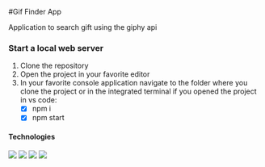 #Gif Finder App

Application to search gift using the giphy api

### Start a local web server 
1. Clone the repository
2. Open the project in your favorite editor
3. In your favorite console application navigate to the folder where you clone the project or in the integrated terminal if you opened the project in vs code:
    - [x] npm i
    - [x] npm start
    
#### Technologies

 ![](https://img.shields.io/badge/HTML5-E34F26?style=for-the-badge&logo=html5&logoColor=white) ![](https://img.shields.io/badge/CSS3-1572B6?style=for-the-badge&logo=css3&logoColor=white) ![](https://img.shields.io/badge/JavaScript-323330?style=for-the-badge&logo=javascript&logoColor=F7DF1E) ![](https://img.shields.io/badge/React-20232A?style=for-the-badge&logo=react&logoColor=61DAFB) 
